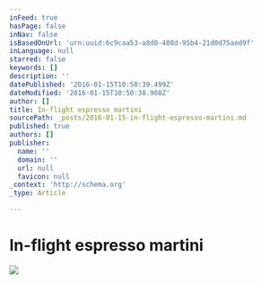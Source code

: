 ```yaml
---
inFeed: true
hasPage: false
inNav: false
isBasedOnUrl: 'urn:uuid:6c9caa53-a8d0-408d-95b4-21d0d75aed9f'
inLanguage: null
starred: false
keywords: []
description: ''
datePublished: '2016-01-15T10:50:39.499Z'
dateModified: '2016-01-15T10:50:38.908Z'
author: []
title: In-flight espresso martini
sourcePath: _posts/2016-01-15-in-flight-espresso-martini.md
published: true
authors: []
publisher:
  name: ''
  domain: ''
  url: null
  favicon: null
_context: 'http://schema.org'
_type: Article

---
```

# In-flight espresso martini
![](https://the-grid-user-content.s3-us-west-2.amazonaws.com/13547065-73be-4549-803b-efa68988fbbc.png)